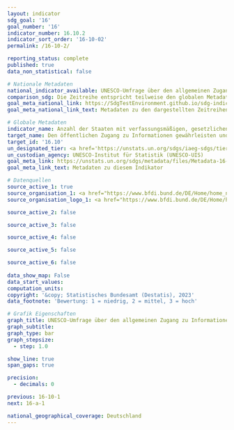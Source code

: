 ```yaml
---
layout: indicator    
sdg_goal: '16'    
goal_number: '16'    
indicator_number: 16.10.2    
indicator_sort_order: '16-10-02'    
permalink: /16-10-2/    

reporting_status: complete    
published: true    
data_non_statistical: false    

# Nationale Metadaten    
national_indicator_available: UNESCO-Umfrage über den allgemeinen Zugang zu Informationen    
comparison_sdg: Die Zeitreihe entspricht teilweise den globalen Metadaten.    
goal_meta_national_link: https://SdgTestEnvironment.github.io/sdg-indicators/public/Meta/16.10.2.pdf
goal_meta_national_link_text: Metadaten zu den dargestellten Zeitreihen    

# Globale Metadaten    
indicator_name: Anzahl der Staaten mit verfassungsmäßigen, gesetzlichen und/ oder politischen Garantien für den öffentlichen Zugang zu Informationen    
target_name: Den öffentlichen Zugang zu Informationen gewährleisten und die Grundfreiheiten schützen, im Einklang mit den nationalen Rechtsvorschriften und völkerrechtlichen Übereinkünften    
target_id: '16.10'    
un_designated_tier: <a href='https://unstats.un.org/sdgs/iaeg-sdgs/tier-classification/' title='Klicken Sie hier um weitere Informationen zur UN-Tier-Klassifikation zu erhalten.'  target='_blank'>Tier I</a>    
un_custodian_agency: UNESCO-Institut für Statistik (UNESCO-UIS)    
goal_meta_link: https://unstats.un.org/sdgs/metadata/files/Metadata-16-10-02.pdf    
goal_meta_link_text: Metadaten zu diesem Indikator        

# Datenquellen
source_active_1: true
source_organisation_1: <a href="https://www.bfdi.bund.de/DE/Home/home_node.html" target="_blank"> Der Bundesbeauftragte für den Datenschutz und die Informationsfreiheit </a>
source_organisation_logo_1: <a href="https://www.bfdi.bund.de/DE/Home/home_node.html" target="_blank"><img src="https://g205sdgs.github.io/sdg-indicators/public/OrgImgDe/bfdi.png" alt="Logo bfdi" style="height:60px; width:148px"/></a>

source_active_2: false

source_active_3: false

source_active_4: false

source_active_5: false

source_active_6: false
    
data_show_map: False    
data_start_values:     
computation_units:     
copyright: '&copy; Statistisches Bundesamt (Destatis), 2023'    
data_footnote: 'Bewertung: 1 = niedrig, 2 = mittel, 3 = hoch'    

# Grafik Eigenschaften    
graph_title: UNESCO-Umfrage über den allgemeinen Zugang zu Informationen
graph_subtitle:     
graph_type: bar
graph_stepsize: 
  - step: 1.0    

show_line: true
span_gaps: true

precision:
  - decimals: 0    

previous: 16-10-1    
next: 16-a-1    

national_geographical_coverage: Deutschland    
---
```


<span></span>